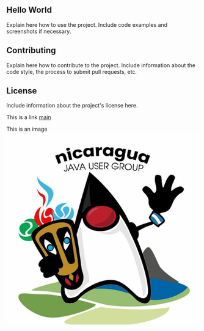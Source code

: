## Hello World
Explain here how to use the project. Include code examples and screenshots if necessary.

## Contributing

Explain here how to contribute to the project. Include information about the code style, the process to submit pull requests, etc.

## License

Include information about the project's license here.

This is a link [main](help/poc.md)

This is an image ![image](help/image.jpg)
